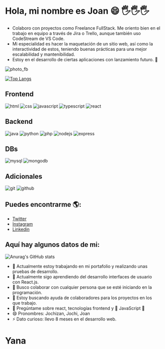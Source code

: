 # Hola, mi nombre es Joan 😄 🖐️🖐️🖐️

- Colaboro con proyectos como Freelance FullStack. Me oriento bien en el trabajo en equipo a través de Jira o Trello, aunque también uso CodeStream de VS Code.
- Mi especialidad es hacer la maquetación de un sitio web, así como la interactividad de estos, teniendo buenas prácticas para una mejor escalabilidad y mantenibilidad.
- Estoy en el desarrollo de ciertas aplicaciones con lanzamiento futuro. 🤠

![photo_fb](https://user-images.githubusercontent.com/69653003/112893349-2bdcf480-90a0-11eb-996e-89f6c7254ab5.jpg)

[![Top Langs](https://github-readme-stats.vercel.app/api/top-langs/?username=Jochizan&theme=tokyonight)](https://github.com/Jochizan/github-readme-stats)

## Frontend

![html](https://user-images.githubusercontent.com/69653003/119570219-6ea40b80-bd75-11eb-8703-4e7996ff4d90.png)
![css](https://user-images.githubusercontent.com/69653003/119570225-719efc00-bd75-11eb-90b3-97c9e0affea8.png)
![javascript](https://user-images.githubusercontent.com/69653003/119570226-72379280-bd75-11eb-8c56-b41dae8d385d.png)
![typescript](https://user-images.githubusercontent.com/69653003/119570234-75328300-bd75-11eb-8c43-63ec8a2ffbfe.png)
![react](https://user-images.githubusercontent.com/69653003/119570239-76fc4680-bd75-11eb-8baf-90413ae3c8f4.png)

## Backend

![java](https://user-images.githubusercontent.com/69653003/119570286-84193580-bd75-11eb-9297-dc3cd31a9084.png)
![python](https://user-images.githubusercontent.com/69653003/119657546-acdf1080-bdf1-11eb-963d-5c7a1ba8ac93.png)
![php](https://user-images.githubusercontent.com/69653003/119570261-7e235480-bd75-11eb-8335-05aed9beef90.png)
![nodejs](https://user-images.githubusercontent.com/69653003/119570255-7c599100-bd75-11eb-89ed-fe05b7c15eae.png)
![express](https://user-images.githubusercontent.com/69653003/119570283-83809f00-bd75-11eb-85fc-703f48ae74f1.png)

## DBs

![mysql](https://user-images.githubusercontent.com/69653003/119570309-8c717080-bd75-11eb-9ae0-d69e4cc630b4.png)
![mongodb](https://user-images.githubusercontent.com/69653003/119570307-8bd8da00-bd75-11eb-9249-609a55234c35.png)

## Adicionales

![git](https://user-images.githubusercontent.com/69653003/119570347-9abf8c80-bd75-11eb-8716-19fbe167a2f8.png)
![github](https://user-images.githubusercontent.com/69653003/119570342-9abf8c80-bd75-11eb-8c1a-80aa6a58d807.png)

## Puedes encontrarme 🌎:
- [Twitter](https://twitter.com/@Jochizan)
- [Instagram](https://www.instagram.com/jochizan/)
- [Linkedin](https://www.linkedin.com/in/joan-jos%C3%A9-roca-hormaza-9a8b861b7/)

## Aquí hay algunos datos de mi:

![Anurag's GitHub stats](https://github-readme-stats.vercel.app/api?username=Jochizan&show_icons=true&theme=tokyonight)

- 🔭 Actualmente estoy trabajando en mi portafolio y realizando unas pruebas de desarrollo.
- 🌱 Actualmente sigo aprendiendo del desarrollo interfaces de usuario con React.js.
- 👯 Busco colaborar con cualquier persona que se esté iniciando en la programación.
- 🤔 Estoy buscando ayuda de colaboradores para los proyectos en los que trabajo.
- 💬 Pregúntame sobre react, tecnologías frontend y 💖 JavaScript 💙
- 😄 Pronombres: Jochizan, Jochi, Joan
- ⚡ Dato curioso: llevo 8 meses en el desarrollo web.

# Yana
